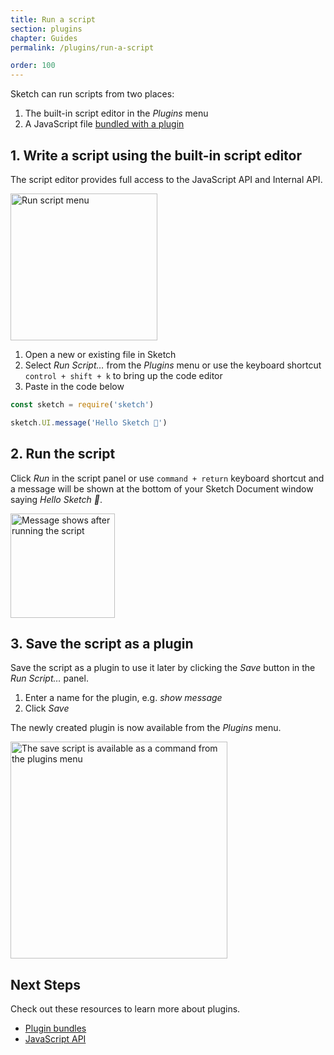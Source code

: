 ```yaml
---
title: Run a script
section: plugins
chapter: Guides
permalink: /plugins/run-a-script

order: 100
---
```


Sketch can run scripts from two places:

1. The built-in script editor in the _Plugins_ menu
2. A JavaScript file [bundled with a plugin](/plugins/plugin-bundle)

## 1. Write a script using the built-in script editor

The script editor provides full access to the JavaScript API and Internal API.

<img src="/images/developer/menu-run-script.png"
     alt="Run script menu"
     width="235" />

1. Open a new or existing file in Sketch
2. Select _Run Script…_ from the _Plugins_ menu or use the keyboard shortcut `control + shift + k` to bring up the code editor
3. Paste in the code below

```javascript
const sketch = require('sketch')

sketch.UI.message('Hello Sketch 👋')
```

## 2. Run the script

Click _Run_ in the script panel or use `command + return` keyboard shortcut and a message will be shown at the bottom of your Sketch Document window saying _Hello Sketch 👋_.

<img src="/images/developer/ui-message.png"
     alt="Message shows after running the script"
     width="167" />

## 3. Save the script as a plugin

Save the script as a plugin to use it later by clicking the _Save_ button in the _Run Script…_ panel.

1. Enter a name for the plugin, e.g. _show message_
2. Click _Save_

The newly created plugin is now available from the _Plugins_ menu.

<img src="/images/developer/plugin-command.png"
     alt="The save script is available as a command from the plugins menu"
     width="347" />

## Next Steps

Check out these resources to learn more about plugins.

- [Plugin bundles](/plugins/plugin-bundle)
- [JavaScript API](/plugins/javascript-api)
